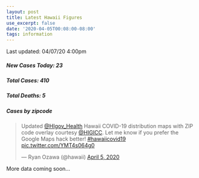 ```yaml
---
layout: post
title: Latest Hawaii Figures
use_excerpt: false
date: '2020-04-05T00:08:00-08:00'
tags: information
---
```

Last updated: 04/07/20 4:00pm 

##### New Cases Today: 23 
##### Total Cases: 410 
##### Total Deaths: 5 

##### Cases by zipcode
<blockquote class="twitter-tweet"><p lang="en" dir="ltr">Updated <a href="https://twitter.com/HIgov_Health?ref_src=twsrc%5Etfw">@HIgov_Health</a> Hawaii COVID-19 distribution maps with ZIP code overlay courtesy <a href="https://twitter.com/HIGICC?ref_src=twsrc%5Etfw">@HIGICC</a>. Let me know if you prefer the Google Maps hack better! <a href="https://twitter.com/hashtag/hawaiicovid19?src=hash&amp;ref_src=twsrc%5Etfw">#hawaiicovid19</a> <a href="https://t.co/YMT4s064g0">pic.twitter.com/YMT4s064g0</a></p>&mdash; Ryan Ozawa (@hawaii) <a href="https://twitter.com/hawaii/status/1246931755648483333?ref_src=twsrc%5Etfw">April 5, 2020</a></blockquote> <script async src="https://platform.twitter.com/widgets.js" charset="utf-8"></script>

More data coming soon...